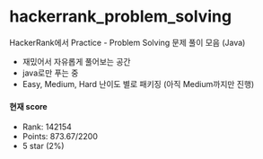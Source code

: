# hackerrank_problem_solving
HackerRank에서 Practice - Problem Solving 문제 풀이 모음 (Java)

- 재밌어서 자유롭게 풀어보는 공간
- java로만 푸는 중
- Easy, Medium, Hard 난이도 별로 패키징 (아직 Medium까지만 진행)

#### 현재 score
- Rank: 142154
- Points: 873.67/2200
- 5 star (2%)
